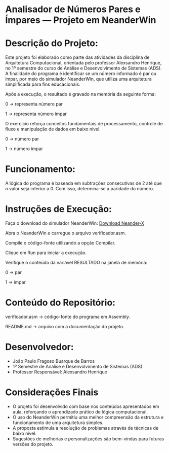 # Analisador de Números Pares e Ímpares — Projeto em NeanderWin

# Descrição do Projeto:
Este projeto foi elaborado como parte das atividades da disciplina de Arquitetura Computacional, orientada pelo professor Alexsandro Henrique, no 1º semestre do curso de Análise e Desenvolvimento de Sistemas (ADS).
A finalidade do programa é identificar se um número informado é par ou ímpar, por meio do simulador NeanderWin, que utiliza uma arquitetura simplificada para fins educacionais.

Após a execução, o resultado é gravado na memória da seguinte forma:

0 → representa número par

1 → representa número ímpar

O exercício reforça conceitos fundamentais de processamento, controle de fluxo e manipulação de dados em baixo nível.

0 → número par

1 → número ímpar

# Funcionamento:
A lógica do programa é baseada em subtrações consecutivas de 2 até que o valor seja inferior a 0. Com isso, determina-se a paridade do número.

# Instruções de Execução:
Faça o download do simulador NeanderWin:
   [Download Neander-X](https://sourceforge.net/projects/neander-x/files/)

Abra o NeanderWin e carregue o arquivo verificador.asm.

Compile o código-fonte utilizando a opção Compilar.

Clique em Run para iniciar a execução.

Verifique o conteúdo da variável RESULTADO na janela de memória:

0 → par

1 → ímpar

# Conteúdo do Repositório:
verificador.asm → código-fonte do programa em Assembly.

README.md → arquivo com a documentação do projeto.

# Desenvolvedor:
- João Paulo Fragoso Buarque de Barros 
- 1º Semestre de Análise e Desenvolvimento de Sistemas (ADS)
- Professor Responsável: Alexsandro Henrique

# Considerações Finais
- O projeto foi desenvolvido com base nos conteúdos apresentados em aula, reforçando o aprendizado prático de lógica computacional.
- O uso do NeanderWin permitiu uma melhor compreensão da estrutura e funcionamento de uma arquitetura simples.
- A proposta estimula a resolução de problemas através de técnicas de baixo nível.
- Sugestões de melhorias e personalizações são bem-vindas para futuras versões do projeto.
